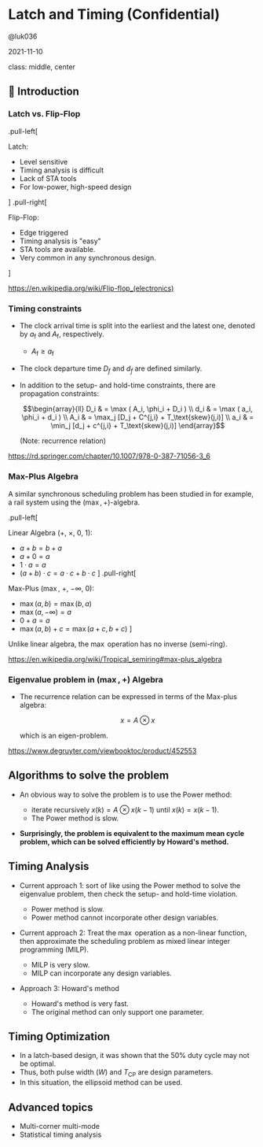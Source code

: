 # Latch and Timing (Confidential)

@luk036

2021-11-10



class: middle, center

## 👋 Introduction



### Latch vs. Flip-Flop

.pull-left[

Latch:

- Level sensitive
- Timing analysis is difficult
- Lack of STA tools
- For low-power, high-speed design

]
.pull-right[

Flip-Flop:

- Edge triggered
- Timing analysis is "easy"
- STA tools are available.
- Very common in any synchronous design.

]

<https://en.wikipedia.org/wiki/Flip-flop_(electronics)>



### Timing constraints

- The clock arrival time is split into the earliest 
  and the latest one, denoted by $a_\text{f}$ and $A_\text{f}$, respectively.

    - $A_\text{f} \geq a_\text{f}$

- The clock departure time $D_{f}$ and $d_{f}$ are defined similarly.

- In addition to the setup- and hold-time constraints, there are propagation constraints:

  $$\begin{array}{ll}
    D_i & = \max ( A_i,  \phi_i + D_i ) \\
    d_i & = \max ( a_i,  \phi_i + d_i ) \\
    A_i & = \max_j [D_j + C^{j,i} + T_\text{skew}(j,i)] \\
    a_i & = \min_j [d_j + c^{j,i} + T_\text{skew}(j,i)]
  \end{array}$$

  (Note: recurrence relation)

<https://rd.springer.com/chapter/10.1007/978-0-387-71056-3_6>



### Max-Plus Algebra

A similar synchronous scheduling problem has been studied in
for example, a rail system using the $(\max,+)$-algebra.

.pull-left[

Linear Algebra ($+$, $\times$, $0$, $1$):

- $a + b = b + a$
- $a + 0 = a$
- $1 \cdot a = a$
- $(a + b) \cdot c = a \cdot c + b \cdot c$
]
.pull-right[

Max-Plus ($\max$, $+$, $-\infty$, $0$):

- $\max(a, b) = \max(b, a)$
- $\max(a, -\infty) = a$
- $0 + a = a$
- $\max(a, b) + c = \max(a + c, b + c)$
]

Unlike linear algebra, the $\max$ operation has no inverse (semi-ring).

<https://en.wikipedia.org/wiki/Tropical_semiring#max-plus_algebra>




### Eigenvalue problem in $(\max,+)$ Algebra

- The recurrence relation can be expressed in terms of the Max-plus algebra:

  $$ x = A \otimes x$$

  which is an eigen-problem.

<https://www.degruyter.com/viewbooktoc/product/452553>



## Algorithms to solve the problem

- An obvious way to solve the problem is to use the Power method:
   - iterate recursively $x(k) = A \otimes x(k-1)$ until $x(k) = x(k-1)$.
   - The Power method is slow.

- **Surprisingly, the problem is equivalent to the maximum mean cycle problem, which can be solved efficiently by Howard's method.**



## Timing Analysis

- Current approach 1: sort of like using the Power method to solve
  the eigenvalue problem, then check the setup- and hold-time violation.
  - Power method is slow.
  - Power method cannot incorporate other design variables.

- Current approach 2: Treat the $\max$ operation as a non-linear function, then approximate the scheduling problem as mixed linear integer programming (MILP).
  - MILP is very slow.
  - MILP can incorporate any design variables.

- Approach 3: Howard's method
  - Howard's method is very fast.
  - The original method can only support one parameter.



## Timing Optimization

- In a latch-based design, it was shown that the 50% duty cycle may not be optimal.
- Thus, both pulse width ($W$) and $T_\text{CP}$ are design parameters.
- In this situation, the ellipsoid method can be used.



## Advanced topics

- Multi-corner multi-mode
- Statistical timing analysis

